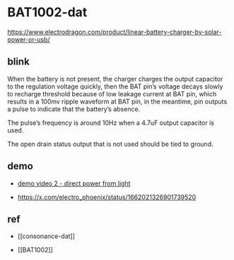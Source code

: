 
# BAT1002-dat

https://www.electrodragon.com/product/linear-battery-charger-by-solar-power-or-usb/



## blink 

When the battery is not present, the charger charges the output capacitor to the regulation voltage quickly, then 
the BAT pin’s voltage decays slowly to recharge threshold because of low leakage current at BAT pin, which 
results in a 100mv ripple waveform at BAT pin, in the meantime,    pin outputs a pulse to indicate that the 
battery’s absence. 

The pulse’s frequency is around 10Hz when a 4.7uF output capacitor is used. 

The open drain status output that is not used should be tied to ground. 



## demo 

- [demo video 2 - direct power from light ](https://t.me/electrodragon3/350)

- https://x.com/electro_phoenix/status/1662021326901739520


## ref 

- [[consonance-dat]]

- [[BAT1002]]